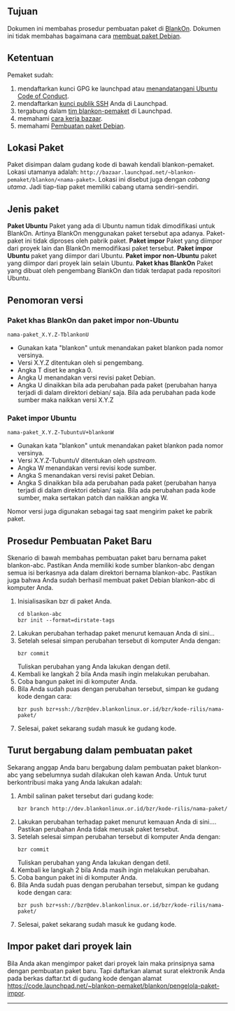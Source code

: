 ## Tujuan
Dokumen ini membahas prosedur pembuatan paket di [BlankOn](https://github.com/BlankOn). Dokumen ini tidak membahas bagaimana cara [membuat paket Debian](https://github.com/BlankOn/wiki/blob/master/TimPengembang/Pemaket/Panduan/MembuatPaketDebian.md).

## Ketentuan
Pemaket sudah:
1. mendaftarkan kunci GPG ke launchpad atau [menandatangani Ubuntu Code of Conduct](https://help.ubuntu.com/community/GnuPrivacyGuardHowto).
2. mendaftarkan [kunci publik SSH](https://help.ubuntu.com/community/SSHHowto#head-1ff9e61cfd81e9f741920b6920af8a85f7bddb30) Anda di Launchpad.
3. tergabung dalam [tim blankon-pemaket](https://github.com/BlankOn/wiki/tree/master/TimPengembang/Pemaket) di Launchpad.
4. memahami [cara kerja bazaar](https://help.ubuntu.com/community/EasyBazaar).
5. memahami [Pembuatan paket Debian](https://github.com/BlankOn/wiki/blob/master/TimPengembang/Pemaket/Panduan/MembuatPaketDebian.md).

## Lokasi Paket
Paket disimpan dalam gudang kode di bawah kendali blankon-pemaket. Lokasi utamanya adalah: `http://bazaar.launchpad.net/~blankon-pemaket/blankon/<nama-paket>`. Lokasi ini disebut juga dengan *cabang utama*. Jadi tiap-tiap paket memiliki cabang utama sendiri-sendiri.

## Jenis paket

**Paket Ubuntu**
Paket yang ada di Ubuntu namun tidak dimodifikasi untuk BlankOn. Artinya BlankOn menggunakan paket tersebut apa adanya. Paket-paket ini tidak diproses oleh pabrik paket.
**Paket impor**
Paket yang diimpor dari proyek lain dan BlankOn memodifikasi paket tersebut.
**Paket impor Ubuntu**
paket yang diimpor dari Ubuntu.
**Paket impor non-Ubuntu**
paket yang diimpor dari proyek lain selain Ubuntu.
**Paket khas BlankOn**
Paket yang dibuat oleh pengembang BlankOn dan tidak terdapat pada repositori Ubuntu.

## Penomoran versi
### Paket khas BlankOn dan paket impor non-Ubuntu
```
nama-paket_X.Y.Z-TblankonU
```
+ Gunakan kata "blankon" untuk menandakan paket blankon pada nomor versinya.
+ Versi X.Y.Z ditentukan oleh si pengembang.
+ Angka T diset ke angka 0.
+ Angka U menandakan versi revisi paket Debian.
+ Angka U dinaikkan bila ada perubahan pada paket (perubahan hanya terjadi di dalam direktori debian/ saja. Bila ada perubahan pada kode sumber maka naikkan versi X.Y.Z

### Paket impor Ubuntu
```
nama-paket_X.Y.Z-TubuntuV+blankonW
```
+ Gunakan kata "blankon" untuk menandakan paket blankon pada nomor versinya.
+ Versi X.Y.Z-TubuntuV ditentukan oleh *upstream*.
+ Angka W menandakan versi revisi kode sumber.
+ Angka S menandakan versi revisi paket Debian.
+ Angka S dinaikkan bila ada perubahan pada paket (perubahan hanya terjadi di dalam direktori debian/ saja. Bila ada perubahan pada kode sumber, maka sertakan patch dan naikkan angka W.

Nomor versi juga digunakan sebagai tag saat mengirim paket ke pabrik paket.

## Prosedur Pembuatan Paket Baru
Skenario di bawah membahas pembuatan paket baru bernama paket blankon-abc. Pastikan Anda memiliki kode sumber blankon-abc dengan semua isi berkasnya ada dalam direktori bernama blankon-abc. Pastikan juga bahwa Anda sudah berhasil membuat paket Debian blankon-abc di komputer Anda.

1. Inisialisasikan bzr di paket Anda.
    ```
    cd blankon-abc
    bzr init --format=dirstate-tags
    ```
2. Lakukan perubahan terhadap paket menurut kemauan Anda di sini...
3. Setelah selesai simpan perubahan tersebut di komputer Anda dengan:
    ```
    bzr commit
    ```
    Tuliskan perubahan yang Anda lakukan dengan detil.
4. Kembali ke langkah 2 bila Anda masih ingin melakukan perubahan.
5. Coba bangun paket ini di komputer Anda.
6. Bila Anda sudah puas dengan perubahan tersebut, simpan ke gudang kode dengan cara:
    ```
    bzr push bzr+ssh://bzr@dev.blankonlinux.or.id/bzr/kode-rilis/nama-paket/
    ```
7. Selesai, paket sekarang sudah masuk ke gudang kode.

## Turut bergabung dalam pembuatan paket
Sekarang anggap Anda baru bergabung dalam pembuatan paket blankon-abc yang sebelumnya sudah dilakukan oleh kawan Anda. Untuk turut berkontribusi maka yang Anda lakukan adalah:

1. Ambil salinan paket tersebut dari gudang kode:
    ```
    bzr branch http://dev.blankonlinux.or.id/bzr/kode-rilis/nama-paket/
    ```
2. Lakukan perubahan terhadap paket menurut kemauan Anda di sini.... Pastikan perubahan Anda tidak merusak paket tersebut.
3. Setelah selesai simpan perubahan tersebut di komputer Anda dengan:
    ```
    bzr commit
    ```
    Tuliskan perubahan yang Anda lakukan dengan detil.
4. Kembali ke langkah 2 bila Anda masih ingin melakukan perubahan.
5. Coba bangun paket ini di komputer Anda.
6. Bila Anda sudah puas dengan perubahan tersebut, simpan ke gudang kode dengan cara:
    ```
    bzr push bzr+ssh://bzr@dev.blankonlinux.or.id/bzr/kode-rilis/nama-paket/
    ```
7. Selesai, paket sekarang sudah masuk ke gudang kode.

## Impor paket dari proyek lain
Bila Anda akan mengimpor paket dari proyek lain maka prinsipnya sama dengan pembuatan paket baru. Tapi daftarkan alamat surat elektronik Anda pada berkas daftar.txt di gudang kode dengan alamat https://code.launchpad.net/~blankon-pemaket/blankon/pengelola-paket-impor.

 
---
 
